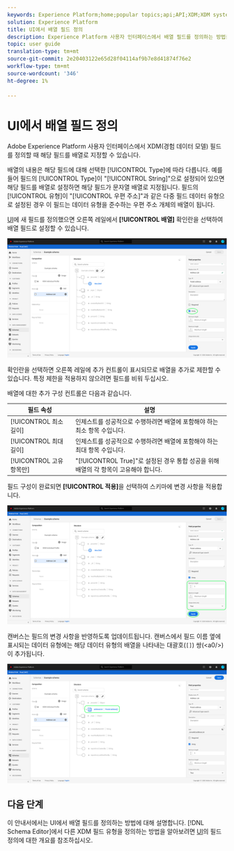 ```yaml
---
keywords: Experience Platform;home;popular topics;api;API;XDM;XDM system;experience data model;data model;ui;workspace;array;field;
solution: Experience Platform
title: UI에서 배열 필드 정의
description: Experience Platform 사용자 인터페이스에서 배열 필드를 정의하는 방법을 알아봅니다.
topic: user guide
translation-type: tm+mt
source-git-commit: 2e20403122e65d28f04114af9b7e8d41874f76e2
workflow-type: tm+mt
source-wordcount: '346'
ht-degree: 1%

---
```



# UI에서 배열 필드 정의

Adobe Experience Platform 사용자 인터페이스에서 XDM(경험 데이터 모델) 필드를 정의할 때 해당 필드를 배열로 지정할 수 있습니다.

배열의 내용은 해당 필드에 대해 선택한 [!UICONTROL Type]에 따라 다릅니다. 예를 들어 필드의 [!UICONTROL Type]이 &quot;[!UICONTROL String]&quot;으로 설정되어 있으면 해당 필드를 배열로 설정하면 해당 필드가 문자열 배열로 지정됩니다. 필드의 [!UICONTROL 유형]이 &quot;[!UICONTROL 우편 주소]&quot;과 같은 다중 필드 데이터 유형으로 설정된 경우 이 필드는 데이터 유형을 준수하는 우편 주소 개체의 배열이 됩니다.

[UI](./overview.md#define)에 새 필드를 정의했으면 오른쪽 레일에서 **[!UICONTROL 배열]** 확인란을 선택하여 배열 필드로 설정할 수 있습니다.

![](../../images/ui/fields/special/array.png)

확인란을 선택하면 오른쪽 레일에 추가 컨트롤이 표시되므로 배열을 추가로 제한할 수 있습니다. 특정 제한을 적용하지 않으려면 필드를 비워 두십시오.

배열에 대한 추가 구성 컨트롤은 다음과 같습니다.

| 필드 속성 | 설명 |
| --- | --- |
| [!UICONTROL 최소 길이] | 인제스트를 성공적으로 수행하려면 배열에 포함해야 하는 최소 항목 수입니다. |
| [!UICONTROL 최대 길이] | 인제스트를 성공적으로 수행하려면 배열에 포함해야 하는 최대 항목 수입니다. |
| [!UICONTROL 고유 항목만] | &quot;[!UICONTROL True]&quot;로 설정된 경우 통합 성공을 위해 배열의 각 항목이 고유해야 합니다. |

필드 구성이 완료되면 **[!UICONTROL 적용]**&#x200B;을 선택하여 스키마에 변경 사항을 적용합니다.

![](../../images/ui/fields/special/array-config.png)

캔버스는 필드의 변경 사항을 반영하도록 업데이트됩니다. 캔버스에서 필드 이름 옆에 표시되는 데이터 유형에는 해당 데이터 유형의 배열을 나타내는 대괄호(`[]`) 쌍(&lt;a0/>)이 추가됩니다.

![](../../images/ui/fields/special/array-applied.png)

## 다음 단계

이 안내서에서는 UI에서 배열 필드를 정의하는 방법에 대해 설명합니다. [!DNL Schema Editor]에서 다른 XDM 필드 유형을 정의하는 방법을 알아보려면 [UI](./overview.md#special)의 필드 정의에 대한 개요를 참조하십시오.